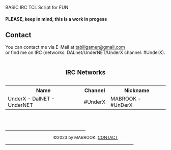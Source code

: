 <html>
<p>BASIC IRC TCL Script for FUN</p>
<h4>PLEASE, keep in mind, this is a work in progess</h4>
<a name="contact"><h2>Contact</h2></a>
You can contact me via E-Mail at <a href="mailto:tabiligamer@gmail.com">tabiligamer@gmail.com</a><br>or find me on IRC (networks: DALnet/UnderNET/UnderX channel: #UnderX).

<table "id="t01"> 
<caption><h3>IRC Networks</h3></caption>
  <tr>
    <th><b>Name</b></th>
    <th><b>Channel</b></th>
    <th><b>Nickname</b></th>    
  </tr>
  <tr>
    <tr>
    <td>UnderX - DalNET - UnderNET</td>
    <td>#UnderX</td>
    <td>MABROOK - #UnDerX </td>
  </tr>
  </table>
<br>
<br>
<hr align="CENTER" width="50%">
<center><font size="-1">&copy;2023 by MABROOK. <A href="#contact">CONTACT</A></font></center>
<hr align="CENTER" width="80%">
</td></tr>
</body>
</html>
</b>
